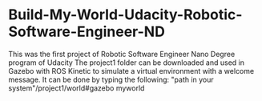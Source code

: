 # Build-My-World-Udacity-Robotic-Software-Engineer-ND
This was the first project of Robotic Software Engineer Nano Degree program of Udacity
The project1 folder can be downloaded and used in Gazebo with ROS Kinetic to simulate a virtual environment with a welcome message.
It can be done by typing the following:
"path in your system"/project1/world#gazebo myworld
